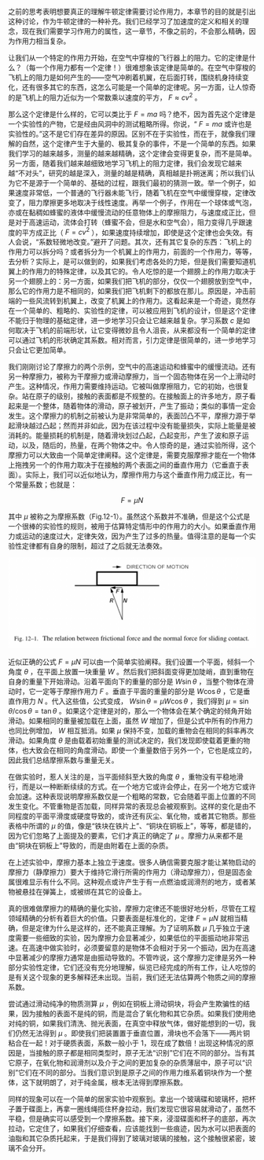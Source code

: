 之前的思考表明想要真正的理解牛顿定律需要讨论作用力，本章节的目的就是引出这种讨论，作为牛顿定律的一种补充。我们已经学习了加速度的定义和相关的理念，现在我们需要学习作用力的属性，这一章节，不像之前的，不会那么精确，因为作用力相当复杂。

让我们从一个特定的作用力开始，在空气中穿梭的飞行器上的阻力。它的定律是什么？（每一个作用力都有一个定律！）很难想象该定律是简单的。在空气中穿梭的飞机上的阻力是如何产生的——空气冲刷着机翼，在后面打转，围绕机身持续变化，还有很多其它的东西，这怎么可能是一个简单的定律呢。另一方面，让人惊奇的是飞机上的阻力近似为一个常数乘以速度的平方， $F\approx cv^2$ 。

那么这个定律是什么样的，它可以类比于 $F=ma$ 吗？绝不，因为首先这个定律是一个实验性的产物，它是经由风洞中的测试粗略所得。你说，“ $F=ma$ 或许也是实验性的。”这不是它们存在差异的原因。区别不在于实验性，而在于，就像我们理解的自然，这个定律产生于大量的、极其复杂的事件，不是一个简单的东西。如果我们学习的越来越多，测量的越来越精确，这个定律会变得更复杂，而不是简单。另一方面，随着我们越来越细致地学习飞机上的阻力定律，我们会发现它越来越“不对头”，研究的越是深入，测量的越是精确，真相越是扑朔迷离；所以我们认为它不是源于一个简单的、基础的过程，跟我们最初的猜测一致。举一个例子，如果速度非常低，一个普通的飞行器未能飞行，随着飞机在空气中缓慢穿梭，定律改变了，阻力摩擦更多地取决于线性速度。再举一个例子，作用在一个球体或气泡，亦或在黏稠如蜂蜜的液体中缓慢流动的任意物体上的摩擦阻力，与速度成正比，但是对于高速运动，流体会打转（蜂蜜不会，但是水和空气会），阻力变得几乎跟速度的平方成正比（ $F=cv^2$ ），如果速度持续增加，即使是这个定律也会失效。有人会说，“系数轻微地改变。”避开了问题。其次，还有其它复杂的东西：飞机上的作用力可以拆分吗？或者拆分为一个机翼上的作用力，前面的一个作用力，等等，去分析？实际上，是可以做到的，如果我们考虑各处的力矩，但是我们需要知道机翼上的作用力的特殊定律，以及其它的。令人吃惊的是一个翅膀上的作用力取决于另一个翅膀上的：另一方面，如果我们把飞机的部分，仅仅一个翅膀放到空气中，那么它的作用力是不相同的，如果我们把飞机剩下的都放在那儿。原因是，冲击前端的一些风流转到机翼上，改变了机翼上的作用力。这看起来是一个奇迹，竟然存在一个简单的、粗略的、实验性的定律，可以被应用到飞机的设计，但是这个定律不能归于物理的基础定律，进一步地学习只会让它越来越复杂。学习系数 $c$ 是如何取决于飞机的前端形状，让它变得微妙且令人沮丧，从来都没有一个简单的定律可以通过飞机的形状确定其系数。相对而言，引力定律是很简单的，进一步地学习只会让它更加简单。

我们刚刚讨论了摩擦力的两个示例，空气中的高速运动和蜂蜜中的缓慢流动。还有另一种摩擦力，被称为干摩擦力或滑动摩擦力，当一个固态物体在另一个上滑动时产生。这种情况，作用力需要维持运动。它被叫做摩擦阻力，它的初始，也很复杂。站在原子的级别，接触的表面都是不规整的。在接触面上的许多地方，原子看起来是一个整体，随着物体的滑动，原子被划开，产生了振动；类似的事情一定会发生。这个摩擦力的机制之前被认为是非常简单的，表面凹凸不平，摩擦力源于举起滑块越过凸起；然而并非如此，因为在该过程中没有能量损失，实际上能量是被消耗的。能量损耗的机制是，随着滑块划过凸起，凸起变形，产生了波和原子运动，以及，随后的，热量，在两个物体之中。令人惊奇的是，通过实验所得，这个摩擦力可以大致由一个简单定律阐释。这个定律是，需要克服摩擦才能在一个物体上拖拽另一个的作用力取决于在接触的两个表面之间的垂直作用力（它垂直于表面）。实际上，我们可以近似地认为，摩擦作用力与这个垂直作用力成正比，有一个常量系数；也就是：

$$F=\mu N$$

其中 $\mu$ 被称之为摩擦系数（Fig.12-1）。虽然这个系数并不准确，但是这个公式是一个很棒的实验性的规则，被用于估算特定情形中的作用力的大小。如果垂直作用力或运动的速度过大，定律失效，因为产生了过多的热量。值得注意的是每一个实验性定律都有自身的限制，超过了之后就无法奏效。

![摩擦作用力与垂直作用力之间的关系，在滑动的接触中](/assets/volume-1/fig-12-1.png)

近似正确的公式 $F=\mu N$ 可以由一个简单实验阐释。我们设置一个平面，倾斜一个角度 $\theta$ ，在平面上放置一块重量 $W$ 。然后我们把斜面变得更加陡峭，直到重物在自身的重量下开始滑动。沿着平面向下的重量的部分是 $W\sin{\theta}$ ，当整个物体在滑动时，它一定等于摩擦作用力 $F$ 。垂直于平面的重量的部分是 $W\cos{\theta}$ ，它是垂直作用力 $N$ 。代入这些值，公式变成， $W\sin{\theta}=\mu W\cos{\theta}$ ，我们得到 $\mu=\sin{\theta}/\cos{\theta}=\tan{\theta}$ 。如果这个定律是对的，那么一个物体会在某个确定的倾角开始滑动。如果相同的重量被加载在上面，虽然 $W$ 增加了，但是公式中所有的作用力也同比例增加， $W$ 相互抵消。如果 $\mu$ 保持不变，加载的重物会在相同的斜率再次滑动。如果角度 $\theta$ 是由载着初始重量的测试决定的，我们发现即使载着更重的物体，也大致会在相同的角度滑动。即使一个重量数倍于另外一个，它也是成立的，因此我们总结摩擦系数与重量无关。

在做实验时，惹人关注的是，当平面倾斜至大致的角度 $\theta$ ，重物没有平稳地滑行，而是以一种断断续续的方式。在一个地方它或许会停止，在另一个地方它或许会加速。这种表现说明摩擦系数仅是一个粗略的常数，它会随着平面上位置的不同发生变化。不管重物是否加载，同样异常的表现总会被观察到。这样的变化是由不同程度的平面平滑度或硬度导致的，或许还有灰尘、氧化物，或者其它物质。那些表格中所谓的 $\mu$ 的值，像是“铁块在铁片上”、“铜块在铜板上”，等等，都是错的，因为它们忽略了上面提及的要素，它们才真正的确定了 $\mu$ 。摩擦力从来都不是由“铜块在铜板上”导致的，而是由附着在上面的杂质。

在上述实验中，摩擦力基本上独立于速度。很多人确信需要克服才能让某物启动的摩擦力（静摩擦力）要大于维持它滑行所需的作用力（滑动摩擦力），但是固态金属很难显示有什么不同。这种观点或许产生于有一点燃油或润滑剂的地方，或者某物被悬挂在弹簧上，或被绑在其它的设备上。

真的很难做摩擦力的精确的量化实验，摩擦力定律还不能很好地分析，尽管在工程领域精确的分析有着巨大的价值。只要表面是标准化的，定律 $F=\mu N$ 就相当精确，但是定律为什么是这样的，还不能真正理解。为了证明系数 $\mu$ 几乎独立于速度需要一些细致的实验，因为摩擦力会显著减少，如果低位的平面振动地非常迅速。在高速中做实验时，必须要留意的是物体不会相对于另一个振动，因为在高速中显著减少的摩擦力通常是由振动导致的。不管咋说，这个摩擦力定律是另外一种部分实验性定律，它们还没有充分地理解，纵览已经完成的所有工作，让人吃惊的是有关这个现象的更多解释还未出现。当前，我们还无法估算两个物质之间的摩擦系数。

尝试通过滑动纯净的物质测算 $\mu$ ，例如在铜板上滑动铜块，将会产生欺骗性的结果，因为接触的表面不是纯的铜，而是混合了氧化物和其它杂质。如果我们使用绝对纯的铜，如果我们清洗、抛光表面，在真空中释放气体，做好能想到的一切，我们仍然无法得到 $\mu$ 。即使我们把装置置于垂直位置，滑块也不会落下——两片铜粘合在一起！对于硬质表面，系数一般小于 1，现在成了数倍！出现这种情况的原因是，当接触的原子都是相同类型时，原子无法“识别”它们在不同的部分。当有其它原子，在氧化物和润滑剂以及介于之间的更加复杂的杂质薄层中，原子可以“识别”它们在不同的部分。当我们意识到是原子之间的作用力维系着铜块作为一个整体，这下就明朗了，对于纯金属，根本无法得到摩擦系数。

同样的现象可以在一个简单的居家实验中观察到。拿出一个玻璃碟和玻璃杯，把杯子置于碟面上，再拿一圈线绳揽住杯身拉动，我们发现它很容易就滑动了，虽然不平稳，但是确实可以感受到一个摩擦系数。接下来，浸湿碟面和杯子的底部，再次拉动，它定住了，如果我们仔细查看，应该能找到一些痕迹，因为水可以把表面的油脂和其它杂质托起来，于是我们得到了玻璃对玻璃的接触，这个接触很紧密，玻璃不会分开。
